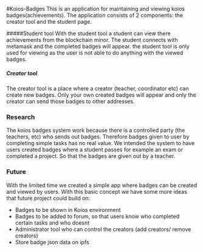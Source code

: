 #Koios-Badges
This is an application for maintaining and viewing koios badges(achievements). The application consists of 2 components: the creator tool and the student page.

#####Student tool
With the student tool a student can view there achievements from the blockchain minor. The student connects with metamask and the completed badges will appear. the student tool is only used for viewing as the user is not able to do anything with the viewed badges.

##### Creator tool
The creator tool is a place where a creator (teacher, coordinator etc) can create new badges. Only your own created badges will appear and only the creator can send those badges to other addresses.

### Research
The koios badges system work because there is a controlled party (the teachers, etc) who sends out badges. Therefore badges given to user by completing simple tasks has no real value. We intended the system to have users created badges where a student passes for example an exam or completed a project. So that the badges are given out by a teacher.

### Future
With the limited time we created a simple app where badges can be created and viewed by users. With this basic concept we have some more ideas that future project could build on:
* Badges to be shown in Koios environment
* Badges to be added to forum, so that users know who completed certain tasks and who doesnt
* Administrator tool who can control the creators (add creators/ remove creators)
* Store badge json data on ipfs



